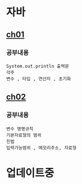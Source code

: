 # 자바

## [ch01](https://github.com/nxx5xxx/java/blob/master/ch01.md)
### 공부내용
    System.out.println 출력문
    각주
    변수 , 타입 , 연산자 , 초기화

## [ch02](https://github.com/nxx5xxx/java/blob/master/ch02.md)
### 공부내용
    변수 명명규칙
    기본자료형의 범위
    진법
    입력가능범위 , 메모리주소, 자료형

# 업데이트중